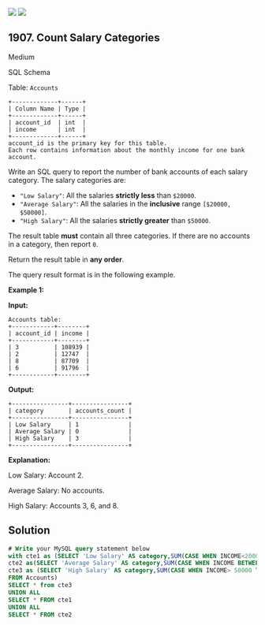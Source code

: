 [![](https://img.shields.io/github/stars/javadev/LeetCode-in-Kotlin?label=Stars&style=flat-square)](https://github.com/javadev/LeetCode-in-Kotlin)
[![](https://img.shields.io/github/forks/javadev/LeetCode-in-Kotlin?label=Fork%20me%20on%20GitHub%20&style=flat-square)](https://github.com/javadev/LeetCode-in-Kotlin/fork)

## 1907\. Count Salary Categories

Medium

SQL Schema

Table: `Accounts`

    +-------------+------+
    | Column Name | Type |
    +-------------+------+
    | account_id  | int  |
    | income      | int  |
    +-------------+------+
    account_id is the primary key for this table.
    Each row contains information about the monthly income for one bank account. 

Write an SQL query to report the number of bank accounts of each salary category. The salary categories are:

*   `"Low Salary"`: All the salaries **strictly less** than `$20000`.
*   `"Average Salary"`: All the salaries in the **inclusive** range `[$20000, $50000]`.
*   `"High Salary"`: All the salaries **strictly greater** than `$50000`.

The result table **must** contain all three categories. If there are no accounts in a category, then report `0`.

Return the result table in **any order**.

The query result format is in the following example.

**Example 1:**

**Input:**

    Accounts table:
    +------------+--------+
    | account_id | income |
    +------------+--------+
    | 3          | 108939 |
    | 2          | 12747  |
    | 8          | 87709  |
    | 6          | 91796  |
    +------------+--------+

**Output:**

    +----------------+----------------+
    | category       | accounts_count |
    +----------------+----------------+
    | Low Salary     | 1              |
    | Average Salary | 0              |
    | High Salary    | 3              |
    +----------------+----------------+

**Explanation:**

Low Salary: Account 2.

Average Salary: No accounts.

High Salary: Accounts 3, 6, and 8.

## Solution

```sql
# Write your MySQL query statement below
with cte1 as (SELECT 'Low Salary' AS category,SUM(CASE WHEN INCOME<20000 THEN 1 ELSE 0 END ) AS accounts_count from Accounts),
cte2 as(SELECT 'Average Salary' AS category,SUM(CASE WHEN INCOME BETWEEN 20000 AND 50000 THEN 1 ELSE 0 END ) AS accounts_count from Accounts),
cte3 as (SELECT 'High Salary' AS category,SUM(CASE WHEN INCOME> 50000 THEN  1 ELSE 0 END) AS accounts_count
FROM Accounts)
SELECT * from cte3
UNION ALL
SELECT * FROM cte1
UNION ALL
SELECT * FROM cte2
```